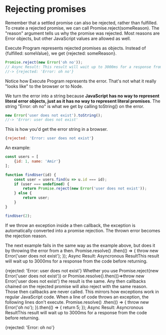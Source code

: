 # Rejecting promises

Remember that a settled promise can also be rejected, rather than fulfilled. To create a rejected promise, we can call Promise.reject(someReason). The "reason" argument tells us why the promise was rejected. Most reasons are Error objects, but other JavaScript values are allowed as well.

Execute Program represents rejected promises as objects. Instead of {fulfilled: someValue}, we get {rejected: someReason}.

```js
Promise.reject(new Error('oh no'));
// Async Result: This result will wait up to 3000ms for a response from the code before returning.
//-> {rejected: 'Error: oh no'}
```

Notice how Execute Program represents the error. That's not what it really "looks like" to the browser or to Node.

We turn the error into a string because **JavaScript has no way to represent literal error objects, just as it has no way to represent literal promises**.
The string "Error: oh no" is what we get by calling toString() on the error.

```js
new Error('user does not exist').toString();
//-> 'Error: user does not exist'
```

This is how you'd get the error string in a browser.

```js
{rejected: 'Error: user does not exist'}
```

An example:

```js
const users = [
    {id: 1, name: 'Amir'}
];

function findUser(id) {
    const user = users.find(u => u.id === id);
    if (user === undefined) {
        return Promise.reject(new Error('user does not exist'));
    } else {
        return user;
    }
}

findUser(2);
```

If we throw an exception inside a then callback, the exception is automatically converted into a promise rejection. The thrown error becomes the rejection reason.

The next example fails in the same way as the example above, but does it by throwing the error from a then.
Promise.resolve()
.then(() => {
throw new Error('user does not exist');
});
 Async Result:
Asyncronous ResultThis result will wait up to 3000ms for a response from the code before returning.

{rejected: 'Error: user does not exist'}
Whether you use Promise.reject(new Error('user does not exist')) or Promise.resolve().then(()=>throw new Error('user does not exist') the result is the same.
Any then callbacks chained on the rejected promise will also reject with the same reason. Those then callbacks are never called.
This mirrors how exceptions work in regular JavaScript code. When a line of code throws an exception, the following lines don't execute.
Promise.resolve()
.then(() => {
throw new Error('oh no');
}).then(() => {
return 5;
});
 Async Result:
Asyncronous ResultThis result will wait up to 3000ms for a response from the code before returning.

{rejected: 'Error: oh no'}